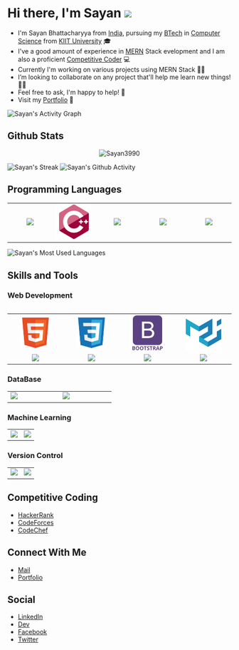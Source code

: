 # Hi there, I'm Sayan <img src="https://raw.githubusercontent.com/MartinHeinz/MartinHeinz/master/wave.gif" width="50">


- I'm Sayan Bhattacharyya from [India](https://en.wikipedia.org/wiki/India), pursuing my [BTech](https://en.wikipedia.org/wiki/Bachelor_of_Technology) in [Computer Science](https://en.wikipedia.org/wiki/Computer_science) from [KIIT University](https://kiit.ac.in/) 🎓
- I've a good amount of experience in [MERN](https://en.wikipedia.org/wiki/MEAN_(solution_stack)) Stack evelopment and I am also a proficient [Competitive Coder](https://en.wikipedia.org/wiki/Competitive_programming) 💻 
- Currently I'm working on various projects using MERN Stack 👨‍💻
- I’m looking to collaborate on any project that'll help me learn new things! 🤝🏻
- Feel free to ask, I'm happy to help! 💬
- Visit my [Portfolio](https://sayan-bhattacharyya.netlify.app/) 👀

![Sayan's Activity Graph](https://activity-graph.herokuapp.com/graph?username=Sayan3990&bg_color=000000&color=39FF14&line=FF0&point=F00&hide_border=true)


## Github Stats

<p align="center">
    <img src="https://komarev.com/ghpvc/?username=Sayan3990" alt="Sayan3990" />
</p>
<div>
    <img src="https://github-readme-streak-stats.herokuapp.com/?user=Sayan3990&theme=chartreuse-dark&hide_border=true" alt="Sayan's Streak" width="49%">
    <img src="https://github-readme-stats.vercel.app/api?username=Sayan3990&theme=chartreuse-dark&show_icons=true&hide_border=true&count_private=true" alt="Sayan's Github Activity" width="49%">
</div>

## Programming Languages
<table align="center" width="100" >
  <tr>
      <td align='center' width="190">
          <img src="https://cdn.iconscout.com/icon/free/png-256/c-programming-569564.png" width="110">
      </td>
      <td align='center' width="190">
          <img src="https://github.com/devicons/devicon/blob/master/icons/cplusplus/cplusplus-original.svg" width="100">
      </td>
      <td align='center' width="190">
          <img src="https://github.com/abranhe/programming-languages-logos/blob/master/src/javascript/javascript.svg" width="100">
      </td>
      <td align='center' width="190">
          <img src="https://www.vectorlogo.zone/logos/typescriptlang/typescriptlang-icon.svg" width="100">
      </td>
      <td align='center' width="190">
          <img src="https://www.vectorlogo.zone/logos/python/python-icon.svg" width="100">
      </td>
  </tr>
<table>

![Sayan's Most Used Languages](https://github-readme-stats.vercel.app/api/top-langs/?username=Sayan3990&langs_count=10&layout=compact&hide_border=true&theme=chartreuse-dark&show_icons=true)



## Skills and Tools


### Web Development
<table width="100">
  <tr>
      <td align='center' width="190">
          <img src="https://github.com/devicons/devicon/blob/master/icons/html5/html5-original.svg" width="70">
      </td>
      <td align='center' width="190">
          <img src="https://github.com/devicons/devicon/blob/master/icons/css3/css3-original.svg" width="70">
      </td>
      <td align='center' width="190">
        <img src="https://github.com/devicons/devicon/blob/master/icons/bootstrap/bootstrap-plain-wordmark.svg" width="80">
      </td>
      <td align='center' width="190">
          <img src="https://github.com/devicons/devicon/blob/master/icons/materialui/materialui-original.svg" width="80">
      </td>
  </tr>
  <tr>
    <td align='center'>
        <img src="https://www.vectorlogo.zone/logos/firebase/firebase-ar21.svg" width="110">
      </td>
      <td align='center' width="190">
          <img src="https://www.vectorlogo.zone/logos/reactjs/reactjs-ar21.svg">
      </td>
      <td align='center'>
          <img src="https://www.vectorlogo.zone/logos/nodejs/nodejs-ar21.svg">
      </td>
      <td align='center'>
          <img src="https://www.vectorlogo.zone/logos/expressjs/expressjs-ar21.svg" width="100">
      </td>
  </tr>
</table>


### DataBase
<table width="100">
  <tr>
      <td align='center'>
          <img src="https://www.vectorlogo.zone/logos/mongodb/mongodb-ar21.svg">
      </td>
      <td align='center' width="190">
          <img src="https://www.vectorlogo.zone/logos/postgresql/postgresql-ar21.svg">
      </td>
  </tr>
</table>


### Machine Learning
<table width="100">
   <tr>
      <td align='center'>
          <img src="https://firebasestorage.googleapis.com/v0/b/profile-sayan-bhattacharyya.appspot.com/o/tfjs.png?alt=media&token=82d52879-d2da-4e25-b94e-59cd7a39ce67" width="110">
      </td>
      <td align="center">
        <img src="https://upload.wikimedia.org/wikipedia/commons/0/05/Scikit_learn_logo_small.svg" width="100">
      </td>
  </tr>
</table>


### Version Control
<table width="100">
   <tr>
      <td align='center'>
          <img src="https://cdn.freebiesupply.com/logos/large/2x/git-logo-svg-vector.svg" width="90">
      </td>
      <td align='center'>
          <img src="https://www.vectorlogo.zone/logos/github/github-icon.svg" width="80">
      </td>
  </tr>
</table>

## Competitive Coding
  - [HackerRank](https://www.hackerrank.com/sayan_bhatta2017)
  - [CodeForces](https://codeforces.com/profile/1905345)
  - [CodeChef](https://www.codechef.com/users/trust_me345)

## Connect With Me
  - [Mail](mailto:sayan.bhatta2017@gmail.com)
  - [Portfolio](https://sayan-bhattacharyya.netlify.app/)

## Social
  - [LinkedIn](https://www.linkedin.com/in/sayan-bhattacharyya-aa44a61a4/)
  - [Dev](https://dev.to/sayan3990)
  - [Facebook](https://www.facebook.com/sayan.bhattacharyya.3990)
  - [Twitter](https://mobile.twitter.com/Sayan_Bhatta345)